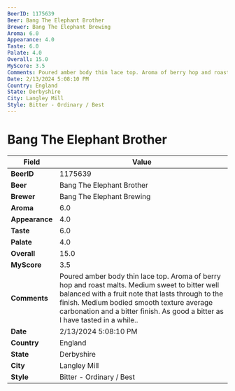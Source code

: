 ```yaml
---
BeerID: 1175639
Beer: Bang The Elephant Brother
Brewer: Bang The Elephant Brewing
Aroma: 6.0
Appearance: 4.0
Taste: 6.0
Palate: 4.0
Overall: 15.0
MyScore: 3.5
Comments: Poured amber body thin lace top. Aroma of berry hop and roast malts. Medium sweet to bitter well balanced with a fruit note that lasts through to the finish. Medium bodied smooth texture average carbonation and a bitter finish. As good a bitter as I have tasted in a while..
Date: 2/13/2024 5:08:10 PM
Country: England
State: Derbyshire
City: Langley Mill
Style: Bitter - Ordinary / Best
---
```


# Bang The Elephant Brother

| Field         | Value |
|---------------|-------|
| **BeerID** | 1175639 |
| **Beer** | Bang The Elephant Brother |
| **Brewer** | Bang The Elephant Brewing |
| **Aroma** | 6.0 |
| **Appearance** | 4.0 |
| **Taste** | 6.0 |
| **Palate** | 4.0 |
| **Overall** | 15.0 |
| **MyScore** | 3.5 |
| **Comments** | Poured amber body thin lace top. Aroma of berry hop and roast malts. Medium sweet to bitter well balanced with a fruit note that lasts through to the finish. Medium bodied smooth texture average carbonation and a bitter finish. As good a bitter as I have tasted in a while.. |
| **Date** | 2/13/2024 5:08:10 PM |
| **Country** | England |
| **State** | Derbyshire |
| **City** | Langley Mill |
| **Style** | Bitter - Ordinary / Best |
